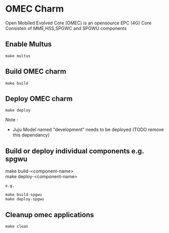 # OMEC Charm

Open Mobiled Evolved Core (OMEC) is an opensource EPC (4G) Core
Consisten of MME,HSS,SPGWC and SPGWU components

## Enable Multus

```
make multus
```

##  Build OMEC  charm
```
make build
```
##  Deploy OMEC charm
```
make deploy
```
Note : 
- Juju Model named "development" needs to be deployed (TODO remove this dependancy)


## Build or deploy individual components e.g. spgwu
make build-\<component-name\> <br/>
make deploy-\<component-name\>
```
e.g.

make build-spgwu
make deploy-spgwu
```

## Cleanup omec applications
```
make clean
```




